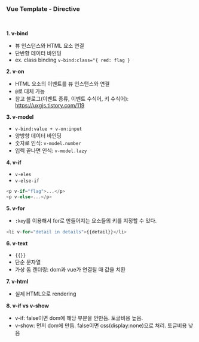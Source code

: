 ### Vue Template - Directive

<br>

**1. v-bind**
- 뷰 인스턴스와 HTML 요소 연결
- 단반향 데이터 바인딩
- ex. class binding `v-bind:class="{ red: flag }`

**2. v-on**
- HTML 요소의 이벤트를 뷰 인스턴스와 연결
- `@`로 대체 가능
- 참고 블로그(이벤트 종류, 이벤트 수식어, 키 수식어): https://uxgjs.tistory.com/119

**3. v-model**
- `v-bind:value + v-on:input`
- 양방향 데이터 바인딩
- 숫자로 인식: `v-model.number`
- 입력 끝나면 인식: `v-model.lazy`

**4. v-if**
- `v-eles`
- `v-else-if`
```javascript
<p v-if="flag">...</p>
<p v-else>...</p>
```

**5. v-for**
- `:key`를 이용해서 for로 만들어지는 요소들의 키를 지정할 수 있다.
```javascript
<li v-for="detail in details">{{detail}}</li>
```

**6. v-text**
- `{{}}`
- 단순 문자열
- 가상 돔 렌더링: dom과 vue가 연결될 때 값을 치환

**7. v-html**
- 실제 HTML으로 rendering

**8. v-if vs v-show**
- v-if: false이면 dom에 해당 부분을 안만듬. 토글비용 높음.
- v-show: 먼저 dom에 만듬. false이면 css(display:none)으로 처리. 토글비용 낮음

